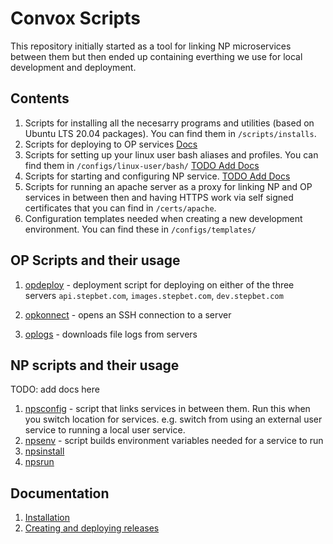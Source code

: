 # Convox Scripts

This repository initially started as a tool for linking NP microservices between them but then ended up containing everthing we use for local development and deployment.

## Contents
1. Scripts for installing all the necesarry programs and utilities (based on Ubuntu LTS 20.04 packages). You can find them in `/scripts/installs`.
2. Scripts for deploying to OP services [Docs](/doc/op-scripts.md)
3. Scripts for setting up your linux user bash aliases and profiles. You can find them in  `/configs/linux-user/bash/` [TODO Add Docs](/)
4. Scripts for starting and configuring NP service. [TODO Add Docs](/)
5. Scripts for running an apache server as a proxy for linking NP and OP services in between then and having HTTPS work via self signed certificates that you can find in `/certs/apache`.
6. Configuration templates needed when creating a new development environment. You can find these in `/configs/templates/` 


## OP Scripts and their usage
1. [opdeploy](/doc/op-scripts.md#op-deploy) - deployment script for deploying on either of the three servers `api.stepbet.com`, `images.stepbet.com`, `dev.stepbet.com`  

2. [opkonnect](/doc/op-scripts.md#op-konnect) - opens an SSH connection to a server

3. [oplogs](/doc/op-scripts.md#op-logs) - downloads file logs from servers


## NP scripts and their usage
TODO: add docs here
1. [npsconfig](/doc/np-scripts.md#nps-config) - script that links services in between them. Run this when you switch location for services. e.g. switch from using an external user service to running a local user service.
2. [npsenv](/doc/np-scripts.md#nps-env) - script builds environment variables needed for a service to run
3. [npsinstall](/doc/np-scripts.md#nps-install)
4. [npsrun](/doc/np-scripts.md#nps-run)


## Documentation
1. [Installation](/doc/installation.md)
2. [Creating and deploying releases](/doc/releasing-on-op.md)

